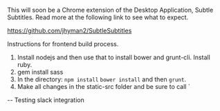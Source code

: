 This will soon be a Chrome extension of the Desktop Application, Subtle Subtitles.  Read more at the following link to see what to expect.

https://github.com/jhyman2/SubtleSubtitles

Instructions for frontend build process.

1. Install nodejs and then use that to install bower and grunt-cli.  Install ruby.
2. gem install sass
3. In the directory: `npm install` `bower install` and then `grunt`.
4. Make all changes in the static-src folder and be sure to call `

-- Testing slack integration